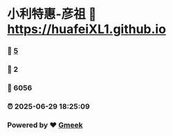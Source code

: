 # 小利特惠-彦祖 :link: https://huafeiXL1.github.io 
### :page_facing_up: [5](https://huafeiXL1.github.io/tag.html) 
### :speech_balloon: 2 
### :hibiscus: 6056 
### :alarm_clock: 2025-06-29 18:25:09 
### Powered by :heart: [Gmeek](https://github.com/Meekdai/Gmeek)
